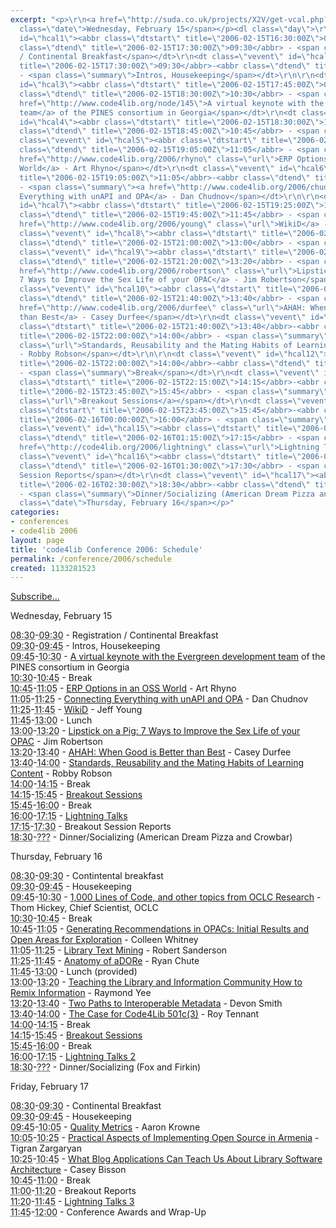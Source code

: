 ```yaml
---
excerpt: "<p>\r\n<a href=\"http://suda.co.uk/projects/X2V/get-vcal.php?uri=http://www.inkdroid.org/schedule.html\">Subscribe...</a>\r\n</p>\r\n\r\n\r\n<p><span
  class=\"date\">Wednesday, February 15</span></p><dl class=\"day\">\r\n<dt class=\"vevent\"
  id=\"hcal1\"><abbr class=\"dtstart\" title=\"2006-02-15T16:30:00Z\">08:30</abbr>-<abbr
  class=\"dtend\" title=\"2006-02-15T17:30:00Z\">09:30</abbr> - <span class=\"summary\">Registration
  / Continental Breakfast</span></dt>\r\n<dt class=\"vevent\" id=\"hcal2\"><abbr class=\"dtstart\"
  title=\"2006-02-15T17:30:00Z\">09:30</abbr>-<abbr class=\"dtend\" title=\"2006-02-15T17:45:00Z\">09:45</abbr>
  - <span class=\"summary\">Intros, Housekeeping</span></dt>\r\n\r\n<dt class=\"vevent\"
  id=\"hcal3\"><abbr class=\"dtstart\" title=\"2006-02-15T17:45:00Z\">09:45</abbr>-<abbr
  class=\"dtend\" title=\"2006-02-15T18:30:00Z\">10:30</abbr> - <span class=\"summary\"><a
  href=\"http://www.code4lib.org/node/145\">A virtual keynote with the Evergreen development
  team</a> of the PINES consortium in Georgia</span></dt>\r\n<dt class=\"vevent\"
  id=\"hcal4\"><abbr class=\"dtstart\" title=\"2006-02-15T18:30:00Z\">10:30</abbr>-<abbr
  class=\"dtend\" title=\"2006-02-15T18:45:00Z\">10:45</abbr> - <span class=\"summary\">Break</span></dt>\r\n\r\n<dt
  class=\"vevent\" id=\"hcal5\"><abbr class=\"dtstart\" title=\"2006-02-15T18:45:00Z\">10:45</abbr>-<abbr
  class=\"dtend\" title=\"2006-02-15T19:05:00Z\">11:05</abbr> - <span class=\"summary\"><a
  href=\"http://www.code4lib.org/2006/rhyno\" class=\"url\">ERP Options in an OSS
  World</a> - Art Rhyno</span></dt>\r\n<dt class=\"vevent\" id=\"hcal6\"><abbr class=\"dtstart\"
  title=\"2006-02-15T19:05:00Z\">11:05</abbr>-<abbr class=\"dtend\" title=\"2006-02-15T19:25:00Z\">11:25</abbr>
  - <span class=\"summary\"><a href=\"http://www.code4lib.org/2006/chudnov\" class=\"url\">Connecting
  Everything with unAPI and OPA</a> - Dan Chudnov</span></dt>\r\n\r\n<dt class=\"vevent\"
  id=\"hcal7\"><abbr class=\"dtstart\" title=\"2006-02-15T19:25:00Z\">11:25</abbr>-<abbr
  class=\"dtend\" title=\"2006-02-15T19:45:00Z\">11:45</abbr> - <span class=\"summary\"><a
  href=\"http://www.code4lib.org/2006/young\" class=\"url\">WikiD</a> - Jeff Young</span></dt>\r\n<dt
  class=\"vevent\" id=\"hcal8\"><abbr class=\"dtstart\" title=\"2006-02-15T19:45:00Z\">11:45</abbr>-<abbr
  class=\"dtend\" title=\"2006-02-15T21:00:00Z\">13:00</abbr> - <span class=\"summary\">Lunch</span></dt>\r\n<dt
  class=\"vevent\" id=\"hcal9\"><abbr class=\"dtstart\" title=\"2006-02-15T21:00:00Z\">13:00</abbr>-<abbr
  class=\"dtend\" title=\"2006-02-15T21:20:00Z\">13:20</abbr> - <span class=\"summary\"><a
  href=\"http://www.code4lib.org/2006/robertson\" class=\"url\">Lipstick on a Pig:
  7 Ways to Improve the Sex Life of your OPAC</a> - Jim Robertson</span></dt>\r\n\r\n<dt
  class=\"vevent\" id=\"hcal10\"><abbr class=\"dtstart\" title=\"2006-02-15T21:20:00Z\">13:20</abbr>-<abbr
  class=\"dtend\" title=\"2006-02-15T21:40:00Z\">13:40</abbr> - <span class=\"summary\"><a
  href=\"http://www.code4lib.org/2006/durfee\" class=\"url\">AHAH: When Good is Better
  than Best</a> - Casey Durfee</span></dt>\r\n<dt class=\"vevent\" id=\"hcal11\"><abbr
  class=\"dtstart\" title=\"2006-02-15T21:40:00Z\">13:40</abbr>-<abbr class=\"dtend\"
  title=\"2006-02-15T22:00:00Z\">14:00</abbr> - <span class=\"summary\"><a href=\"http://www.code4lib.org/2006/robson\"
  class=\"url\">Standards, Reusability and the Mating Habits of Learning Content</a>
  - Robby Robson</span></dt>\r\n\r\n<dt class=\"vevent\" id=\"hcal12\"><abbr class=\"dtstart\"
  title=\"2006-02-15T22:00:00Z\">14:00</abbr>-<abbr class=\"dtend\" title=\"2006-02-15T22:15:00Z\">14:15</abbr>
  - <span class=\"summary\">Break</span></dt>\r\n<dt class=\"vevent\" id=\"hcal13\"><abbr
  class=\"dtstart\" title=\"2006-02-15T22:15:00Z\">14:15</abbr>-<abbr class=\"dtend\"
  title=\"2006-02-15T23:45:00Z\">15:45</abbr> - <span class=\"summary\"><a href=\"http://www.code4lib.org/2006/breakouts\"
  class=\"url\">Breakout Sessions</a></span></dt>\r\n<dt class=\"vevent\" id=\"hcal14\"><abbr
  class=\"dtstart\" title=\"2006-02-15T23:45:00Z\">15:45</abbr>-<abbr class=\"dtend\"
  title=\"2006-02-16T00:00:00Z\">16:00</abbr> - <span class=\"summary\">Break</span></dt>\r\n\r\n<dt
  class=\"vevent\" id=\"hcal15\"><abbr class=\"dtstart\" title=\"2006-02-16T00:00:00Z\">16:00</abbr>-<abbr
  class=\"dtend\" title=\"2006-02-16T01:15:00Z\">17:15</abbr> - <span class=\"summary\"><a
  href=\"http://code4lib.org/2006/lightning\" class=\"url\">Lightning Talks</a></span></dt>\r\n<dt
  class=\"vevent\" id=\"hcal16\"><abbr class=\"dtstart\" title=\"2006-02-16T01:15:00Z\">17:15</abbr>-<abbr
  class=\"dtend\" title=\"2006-02-16T01:30:00Z\">17:30</abbr> - <span class=\"summary\">Breakout
  Session Reports</span></dt>\r\n<dt class=\"vevent\" id=\"hcal17\"><abbr class=\"dtstart\"
  title=\"2006-02-16T02:30:00Z\">18:30</abbr>-<abbr class=\"dtend\" title=\"2006-02-16T08:01:00Z\">???</abbr>
  - <span class=\"summary\">Dinner/Socializing (American Dream Pizza and Crowbar)</span></dt>\r\n\r\n</dl>\r\n<p><span
  class=\"date\">Thursday, February 16</span></p>"
categories:
- conferences
- code4lib 2006
layout: page
title: 'code4lib Conference 2006: Schedule'
permalink: /conference/2006/schedule
created: 1133281523
---
```

<p>
<a href="http://suda.co.uk/projects/X2V/get-vcal.php?uri=http://www.inkdroid.org/schedule.html">Subscribe...</a>
</p>


<p><span class="date">Wednesday, February 15</span></p><dl class="day">
<dt class="vevent" id="hcal1"><abbr class="dtstart" title="2006-02-15T16:30:00Z">08:30</abbr>-<abbr class="dtend" title="2006-02-15T17:30:00Z">09:30</abbr> - <span class="summary">Registration / Continental Breakfast</span></dt>
<dt class="vevent" id="hcal2"><abbr class="dtstart" title="2006-02-15T17:30:00Z">09:30</abbr>-<abbr class="dtend" title="2006-02-15T17:45:00Z">09:45</abbr> - <span class="summary">Intros, Housekeeping</span></dt>

<dt class="vevent" id="hcal3"><abbr class="dtstart" title="2006-02-15T17:45:00Z">09:45</abbr>-<abbr class="dtend" title="2006-02-15T18:30:00Z">10:30</abbr> - <span class="summary"><a href="http://www.code4lib.org/node/145">A virtual keynote with the Evergreen development team</a> of the PINES consortium in Georgia</span></dt>
<dt class="vevent" id="hcal4"><abbr class="dtstart" title="2006-02-15T18:30:00Z">10:30</abbr>-<abbr class="dtend" title="2006-02-15T18:45:00Z">10:45</abbr> - <span class="summary">Break</span></dt>

<dt class="vevent" id="hcal5"><abbr class="dtstart" title="2006-02-15T18:45:00Z">10:45</abbr>-<abbr class="dtend" title="2006-02-15T19:05:00Z">11:05</abbr> - <span class="summary"><a href="http://www.code4lib.org/2006/rhyno" class="url">ERP Options in an OSS World</a> - Art Rhyno</span></dt>
<dt class="vevent" id="hcal6"><abbr class="dtstart" title="2006-02-15T19:05:00Z">11:05</abbr>-<abbr class="dtend" title="2006-02-15T19:25:00Z">11:25</abbr> - <span class="summary"><a href="http://www.code4lib.org/2006/chudnov" class="url">Connecting Everything with unAPI and OPA</a> - Dan Chudnov</span></dt>

<dt class="vevent" id="hcal7"><abbr class="dtstart" title="2006-02-15T19:25:00Z">11:25</abbr>-<abbr class="dtend" title="2006-02-15T19:45:00Z">11:45</abbr> - <span class="summary"><a href="http://www.code4lib.org/2006/young" class="url">WikiD</a> - Jeff Young</span></dt>
<dt class="vevent" id="hcal8"><abbr class="dtstart" title="2006-02-15T19:45:00Z">11:45</abbr>-<abbr class="dtend" title="2006-02-15T21:00:00Z">13:00</abbr> - <span class="summary">Lunch</span></dt>
<dt class="vevent" id="hcal9"><abbr class="dtstart" title="2006-02-15T21:00:00Z">13:00</abbr>-<abbr class="dtend" title="2006-02-15T21:20:00Z">13:20</abbr> - <span class="summary"><a href="http://www.code4lib.org/2006/robertson" class="url">Lipstick on a Pig: 7 Ways to Improve the Sex Life of your OPAC</a> - Jim Robertson</span></dt>

<dt class="vevent" id="hcal10"><abbr class="dtstart" title="2006-02-15T21:20:00Z">13:20</abbr>-<abbr class="dtend" title="2006-02-15T21:40:00Z">13:40</abbr> - <span class="summary"><a href="http://www.code4lib.org/2006/durfee" class="url">AHAH: When Good is Better than Best</a> - Casey Durfee</span></dt>
<dt class="vevent" id="hcal11"><abbr class="dtstart" title="2006-02-15T21:40:00Z">13:40</abbr>-<abbr class="dtend" title="2006-02-15T22:00:00Z">14:00</abbr> - <span class="summary"><a href="http://www.code4lib.org/2006/robson" class="url">Standards, Reusability and the Mating Habits of Learning Content</a> - Robby Robson</span></dt>

<dt class="vevent" id="hcal12"><abbr class="dtstart" title="2006-02-15T22:00:00Z">14:00</abbr>-<abbr class="dtend" title="2006-02-15T22:15:00Z">14:15</abbr> - <span class="summary">Break</span></dt>
<dt class="vevent" id="hcal13"><abbr class="dtstart" title="2006-02-15T22:15:00Z">14:15</abbr>-<abbr class="dtend" title="2006-02-15T23:45:00Z">15:45</abbr> - <span class="summary"><a href="http://www.code4lib.org/2006/breakouts" class="url">Breakout Sessions</a></span></dt>
<dt class="vevent" id="hcal14"><abbr class="dtstart" title="2006-02-15T23:45:00Z">15:45</abbr>-<abbr class="dtend" title="2006-02-16T00:00:00Z">16:00</abbr> - <span class="summary">Break</span></dt>

<dt class="vevent" id="hcal15"><abbr class="dtstart" title="2006-02-16T00:00:00Z">16:00</abbr>-<abbr class="dtend" title="2006-02-16T01:15:00Z">17:15</abbr> - <span class="summary"><a href="http://code4lib.org/2006/lightning" class="url">Lightning Talks</a></span></dt>
<dt class="vevent" id="hcal16"><abbr class="dtstart" title="2006-02-16T01:15:00Z">17:15</abbr>-<abbr class="dtend" title="2006-02-16T01:30:00Z">17:30</abbr> - <span class="summary">Breakout Session Reports</span></dt>
<dt class="vevent" id="hcal17"><abbr class="dtstart" title="2006-02-16T02:30:00Z">18:30</abbr>-<abbr class="dtend" title="2006-02-16T08:01:00Z">???</abbr> - <span class="summary">Dinner/Socializing (American Dream Pizza and Crowbar)</span></dt>

</dl>
<p><span class="date">Thursday, February 16</span></p><dl class="day">
<dt class="vevent" id="hcal18"><abbr class="dtstart" title="2006-02-16T16:30:00Z">08:30</abbr>-<abbr class="dtend" title="2006-02-16T17:30:00Z">09:30</abbr> - <span class="summary">Contintental breakfast</span></dt>
<dt class="vevent" id="hcal19"><abbr class="dtstart" title="2006-02-16T17:30:00Z">09:30</abbr>-<abbr class="dtend" title="2006-02-16T17:45:00Z">09:45</abbr> - <span class="summary">Housekeeping</span></dt>

<dt class="vevent" id="hcal20"><abbr class="dtstart" title="2006-02-16T17:45:00Z">09:45</abbr>-<abbr class="dtend" title="2006-02-16T18:30:00Z">10:30</abbr> - <span class="summary"><a href="http://www.code4lib.org/2006/hickey" class="url">1,000 Lines of Code, and other topics from OCLC Research</a> - Thom Hickey, Chief Scientist, OCLC</span></dt>
<dt class="vevent" id="hcal21"><abbr class="dtstart" title="2006-02-16T18:30:00Z">10:30</abbr>-<abbr class="dtend" title="2006-02-16T18:45:00Z">10:45</abbr> - <span class="summary">Break</span></dt>
<dt class="vevent" id="hcal22"><abbr class="dtstart" title="2006-02-16T18:45:00Z">10:45</abbr>-<abbr class="dtend" title="2006-02-16T19:05:00Z">11:05</abbr> - <span class="summary"><a href="http://www.code4lib.org/2006/whitney" class="url">Generating Recommendations in OPACs: Initial Results and Open Areas for Exploration</a> - Colleen Whitney</span></dt>

<dt class="vevent" id="hcal23"><abbr class="dtstart" title="2006-02-16T19:05:00Z">11:05</abbr>-<abbr class="dtend" title="2006-02-16T19:25:00Z">11:25</abbr> - <span class="summary"><a href="http://www.code4lib.org/2006/sanderson" class="url">Library Text Mining</a> - Robert Sanderson</span></dt>
<dt class="vevent" id="hcal24"><abbr class="dtstart" title="2006-02-16T19:25:00Z">11:25</abbr>-<abbr class="dtend" title="2006-02-16T19:45:00Z">11:45</abbr> - <span class="summary"><a href="http://www.code4lib.org/2006/liu" class="url">Anatomy of aDORe</a> - Ryan Chute</span></dt>

<dt class="vevent" id="hcal25"><abbr class="dtstart" title="2006-02-16T19:45:00Z">11:45</abbr>-<abbr class="dtend" title="2006-02-16T21:00:00Z">13:00</abbr> - <span class="summary">Lunch (provided)</span></dt>
<dt class="vevent" id="hcal26"><abbr class="dtstart" title="2006-02-16T21:00:00Z">13:00</abbr>-<abbr class="dtend" title="2006-02-16T21:20:00Z">13:20</abbr> - <span class="summary"><a href="http://www.code4lib.org/2006/yee" class="url">Teaching the Library and Information Community How to Remix Information</a> - Raymond Yee</span></dt>
<dt class="vevent" id="hcal27"><abbr class="dtstart" title="2006-02-16T21:20:00Z">13:20</abbr>-<abbr class="dtend" title="2006-02-16T21:40:00Z">13:40</abbr> - <span class="summary"><a href="http://www.code4lib.org/2006/smith" class="url">Two Paths to Interoperable Metadata</a> - Devon Smith</span></dt>

<dt class="vevent" id="hcal28"><abbr class="dtstart" title="2006-02-16T21:40:00Z">13:40</abbr>-<abbr class="dtend" title="2006-02-16T22:00:00Z">14:00</abbr> - <span class="summary"><a href="http://www.code4lib.org/2006/tennant" class="url">The Case for Code4Lib 501c(3)</a> - Roy Tennant</span></dt>
<dt class="vevent" id="hcal29"><abbr class="dtstart" title="2006-02-16T22:00:00Z">14:00</abbr>-<abbr class="dtend" title="2006-02-16T22:15:00Z">14:15</abbr> - <span class="summary">Break</span></dt>
<dt class="vevent" id="hcal30"><abbr class="dtstart" title="2006-02-16T22:15:00Z">14:15</abbr>-<abbr class="dtend" title="2006-02-16T23:45:00Z">15:45</abbr> - <span class="summary"><a href="http://www.code4lib.org/2006/breakouts" class="url">Breakout Sessions</a></span></dt>

<dt class="vevent" id="hcal305"><abbr class="dtstart" title="2006-02-16T23:45:00Z">15:45</abbr>-<abbr class="dtend" title="2006-02-17T00:00:00Z">16:00</abbr> - <span class="summary">Break</span></dt>
<dt class="vevent" id="hcal31"><abbr class="dtstart" title="2006-02-17T00:00:00Z">16:00</abbr>-<abbr class="dtend" title="2006-02-17T01:15:00Z">17:15</abbr> - <span class="summary"><a href="http://www.code4lib.org/2006/lightning" class="url">Lightning Talks 2</a></span></dt>

<dt class="vevent" id="hcal32"><abbr class="dtstart" title="2006-02-17T02:30:00Z">18:30</abbr>-<abbr class="dtend" title="2006-02-17T08:01:00Z">???</abbr> - <span class="summary">Dinner/Socializing (Fox and Firkin)</span></dt>
</dl>
<p><span class="date">Friday, February 17</span></p><dl class="day">

<dt class="vevent" id="hcal33"><abbr class="dtstart" title="2006-02-17T16:30:00Z">08:30</abbr>-<abbr class="dtend" title="2006-02-17T17:30:00Z">09:30</abbr> - <span class="summary">Continental Breakfast</span></dt>
<dt class="vevent" id="hcal34"><abbr class="dtstart" title="2006-02-17T17:30:00Z">09:30</abbr>-<abbr class="dtend" title="2006-02-17T17:45:00Z">09:45</abbr> - <span class="summary">Housekeeping</span></dt>
<dt class="vevent" id="hcal35"><abbr class="dtstart" title="2006-02-17T17:45:00Z">09:45</abbr>-<abbr class="dtend" title="2006-02-17T18:05:00Z">10:05</abbr> - <span class="summary"><a href="http://www.code4lib.org/2006/krowne" class="url">Quality Metrics</a> - Aaron Krowne</span></dt>

<dt class="vevent" id="hcal36"><abbr class="dtstart" title="2006-02-17T18:05:00Z">10:05</abbr>-<abbr class="dtend" title="2006-02-17T18:25:00Z">10:25</abbr> - <span class="summary"><a href="http://www.code4lib.org/2006/zargaryan" class="url">Practical Aspects of Implementing Open Source in Armenia</a> - Tigran Zargaryan</span></dt>
<dt class="vevent" id="hcal37"><abbr class="dtstart" title="2006-02-17T18:25:00Z">10:25</abbr>-<abbr class="dtend" title="2006-02-17T18:45:00Z">10:45</abbr> - <span class="summary"><a href="http://www.code4lib.org/2006/bisson" class="url">What Blog Applications Can Teach Us About Library Software Architecture</a> - Casey Bisson</span></dt>

<dt class="vevent" id="hcal38"><abbr class="dtstart" title="2006-02-17T18:45:00Z">10:45</abbr>-<abbr class="dtend" title="2006-02-17T19:00:00Z">11:00</abbr> - <span class="summary">Break</span></dt>
<dt class="vevent" id="hcal39"><abbr class="dtstart" title="2006-02-17T19:00:00Z">11:00</abbr>-<abbr class="dtend" title="2006-02-17T19:45:00Z">11:20</abbr> - <span class="summary">Breakout Reports</span></dt>
<dt class="vevent" id="hcal39"><abbr class="dtstart" title="2006-02-17T19:20:00Z">11:20</abbr>-<abbr class="dtend" title="2006-02-17T19:45:00Z">11:45</abbr> - <span class="summary"><a href="http://www.code4lib.org/2006/lightning" class="url">Lightning Talks 3</a></span></dt>

<dt class="vevent" id="hcal40"><abbr class="dtstart" title="2006-02-17T19:45:00Z">11:45</abbr>-<abbr class="dtend" title="2006-02-17T20:00:00Z">12:00</abbr> - <span class="summary">Conference Awards and Wrap-Up</span></dt>

</dl>
